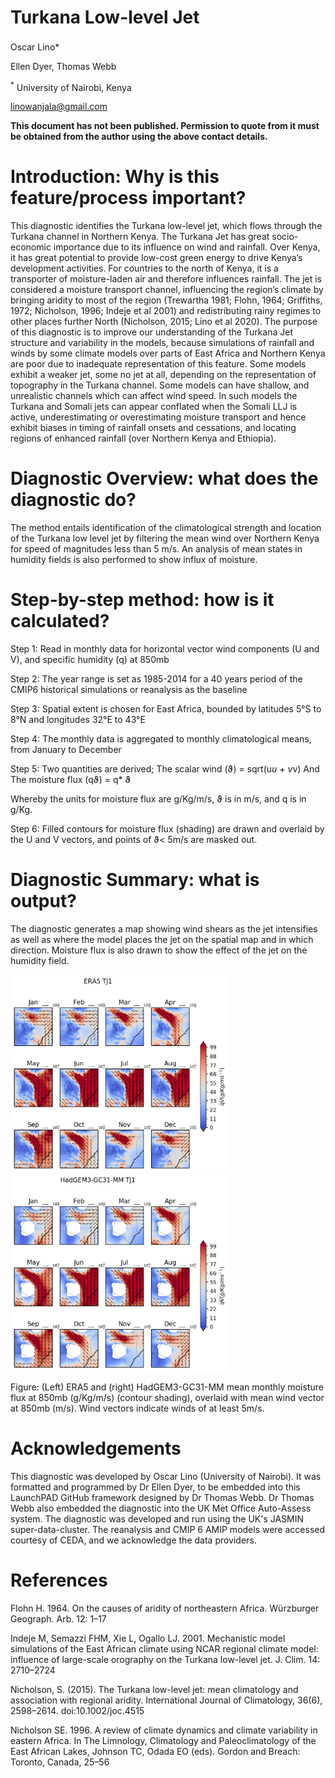 # Turkana Low-level Jet
Oscar Lino<sup>**</sup>***

Ellen Dyer, Thomas Webb

<sup>*</sup> University of Nairobi, Kenya
 
linowanjala@gmail.com

**This document has not been published. Permission to quote from it must be obtained from the author using the above contact details.**



# Introduction: Why is this feature/process important?
This diagnostic identifies the Turkana low-level jet, which flows through the Turkana channel in Northern Kenya. The Turkana Jet has great socio-economic importance due to its influence on wind and rainfall. Over Kenya, it has great potential to provide low-cost green energy to drive Kenya’s development activities. For countries to the north of Kenya, it is a transporter of moisture-laden air and therefore influences rainfall. The jet is considered a moisture transport channel, influencing the region’s climate by bringing aridity to most of the region (Trewartha 1981; Flohn, 1964; Griffiths, 1972; Nicholson, 1996; Indeje et al 2001) and redistributing rainy regimes to other places further North (Nicholson, 2015; Lino et al 2020). The purpose of this diagnostic is to improve our understanding of the Turkana Jet structure and variability in the models, because simulations of rainfall and winds by some climate models over parts of East Africa and Northern Kenya are poor due to inadequate representation of this feature. Some models exhibit a weaker jet, some no jet at all, depending on the representation of topography in the Turkana channel. Some models can have shallow, and unrealistic channels which can affect wind speed. In such models the Turkana and Somali jets can appear conflated when the Somali LLJ is active, underestimating or overestimating moisture transport and hence exhibit biases in timing of rainfall onsets and cessations, and locating regions of enhanced rainfall (over Northern Kenya and Ethiopia).

# Diagnostic Overview: what does the diagnostic do?
The method entails identification of the climatological strength and location of the Turkana low level jet by filtering the mean wind over Northern Kenya for speed of magnitudes less than 5 m/s. An analysis of mean states in humidity fields is also performed to show influx of moisture. 

# Step-by-step method: how is it calculated? 	
Step 1: Read in monthly data for horizontal vector wind components (U and V), and specific humidity (q) at 850mb

Step 2: The year range is set as 1985-2014 for a 40 years period of the CMIP6 historical simulations or reanalysis as the baseline

Step 3: Spatial extent is chosen for East Africa, bounded by latitudes 5°S to 8°N and longitudes 32°E to 43°E

Step 4: The monthly data is aggregated to monthly climatological means, from January to December

Step 5: Two quantities are derived; 
    The scalar wind (ϑ) = sqrt(u*u + v*v)
And 
    The moisture flux (qϑ) = q* ϑ

Whereby the units for moisture flux are g/Kg/m/s, ϑ is in m/s, and q is in g/Kg.

Step 6: Filled contours for moisture flux (shading) are drawn and overlaid by the U and V vectors, and points of ϑ< 5m/s are masked out. 

# Diagnostic Summary: what is output?

The diagnostic generates a map showing wind shears as the jet intensifies as well as where the model places the jet on the spatial map and in which direction. Moisture flux is also drawn to show the effect of the jet on the humidity field. 


<img src="https://github.com/Priority-on-African-Diagnostics/LaunchPAD/blob/54ff08ccd72c0184df2b2d82016566e2836cca0e/DIAGNOSTICS/Turkana%20Jet/plots/ERA5_TJ1_plot.png" width="350"/><img src="https://github.com/Priority-on-African-Diagnostics/LaunchPAD/blob/54ff08ccd72c0184df2b2d82016566e2836cca0e/DIAGNOSTICS/Turkana%20Jet/plots/HadGEM3-GC31-MM_TJ1_plot.png" width="350"/> 

Figure: (Left) ERA5 and (right) HadGEM3-GC31-MM mean monthly moisture flux at 850mb (g/Kg/m/s) (contour shading), overlaid with mean wind vector at 850mb (m/s). Wind vectors indicate winds of at least 5m/s.

# Acknowledgements
This diagnostic was developed by Oscar Lino (University of Nairobi). It  was formatted and programmed by Dr Ellen Dyer, to be embedded into this LaunchPAD GitHub framework designed by Dr Thomas Webb. Dr Thomas Webb also embedded  the diagnostic into the UK Met Office Auto-Assess system. The diagnostic was developed and run using the UK's JASMIN super-data-cluster. The reanalysis and CMIP 6 AMIP models were accessed courtesy of CEDA, and we acknowledge the data providers. 

# References
Flohn H. 1964. On the causes of aridity of northeastern Africa. Würzburger Geograph. Arb. 12: 1–17

Indeje M, Semazzi FHM, Xie L, Ogallo LJ. 2001. Mechanistic model simulations of the East African climate using NCAR regional climate model: influence of large-scale orography on the Turkana low-level jet. J. Clim. 14: 2710–2724

Nicholson, S. (2015). The Turkana low-level jet: mean climatology and association with regional aridity. International Journal of Climatology, 36(6), 2598–2614. doi:10.1002/joc.4515 

Nicholson SE. 1996. A review of climate dynamics and climate variability in eastern Africa. In The Limnology, Climatology and Paleoclimatology of the East African Lakes, Johnson TC, Odada EO (eds). Gordon and Breach: Toronto, Canada, 25–56
